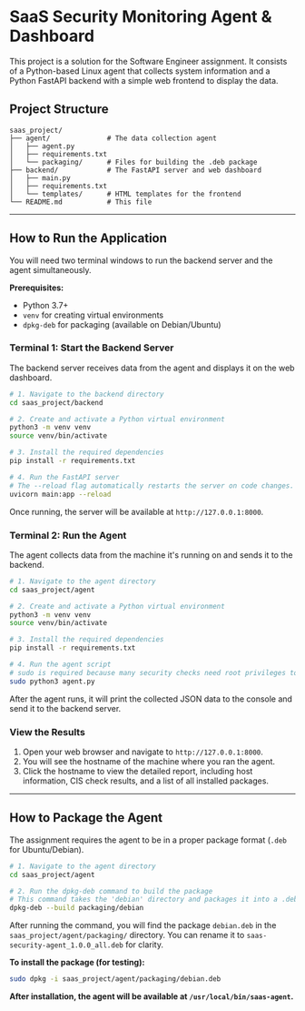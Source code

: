 # SaaS Security Monitoring Agent & Dashboard

This project is a solution for the Software Engineer assignment. It consists of a Python-based Linux agent that collects system information and a Python FastAPI backend with a simple web frontend to display the data.

## Project Structure

```
saas_project/
├── agent/              # The data collection agent
│   ├── agent.py
│   ├── requirements.txt
│   └── packaging/      # Files for building the .deb package
├── backend/            # The FastAPI server and web dashboard
│   ├── main.py
│   ├── requirements.txt
│   └── templates/      # HTML templates for the frontend
└── README.md           # This file
```

---

## How to Run the Application

You will need two terminal windows to run the backend server and the agent simultaneously.

**Prerequisites:**

- Python 3.7+
- `venv` for creating virtual environments
- `dpkg-deb` for packaging (available on Debian/Ubuntu)

### Terminal 1: Start the Backend Server

The backend server receives data from the agent and displays it on the web dashboard.

```bash
# 1. Navigate to the backend directory
cd saas_project/backend

# 2. Create and activate a Python virtual environment
python3 -m venv venv
source venv/bin/activate

# 3. Install the required dependencies
pip install -r requirements.txt

# 4. Run the FastAPI server
# The --reload flag automatically restarts the server on code changes.
uvicorn main:app --reload
```

Once running, the server will be available at `http://127.0.0.1:8000`.

### Terminal 2: Run the Agent

The agent collects data from the machine it's running on and sends it to the backend.

```bash
# 1. Navigate to the agent directory
cd saas_project/agent

# 2. Create and activate a Python virtual environment
python3 -m venv venv
source venv/bin/activate

# 3. Install the required dependencies
pip install -r requirements.txt

# 4. Run the agent script
# sudo is required because many security checks need root privileges to inspect system files.
sudo python3 agent.py
```

After the agent runs, it will print the collected JSON data to the console and send it to the backend server.

### View the Results

1.  Open your web browser and navigate to `http://127.0.0.1:8000`.
2.  You will see the hostname of the machine where you ran the agent.
3.  Click the hostname to view the detailed report, including host information, CIS check results, and a list of all installed packages.

---

## How to Package the Agent

The assignment requires the agent to be in a proper package format (`.deb` for Ubuntu/Debian).

```bash
# 1. Navigate to the agent directory
cd saas_project/agent

# 2. Run the dpkg-deb command to build the package
# This command takes the 'debian' directory and packages it into a .deb file.
dpkg-deb --build packaging/debian
```

After running the command, you will find the package `debian.deb` in the `saas_project/agent/packaging/` directory. You can rename it to `saas-security-agent_1.0.0_all.deb` for clarity.

**To install the package (for testing):**

```bash
sudo dpkg -i saas_project/agent/packaging/debian.deb
```

**After installation, the agent will be available at `/usr/local/bin/saas-agent`.**

